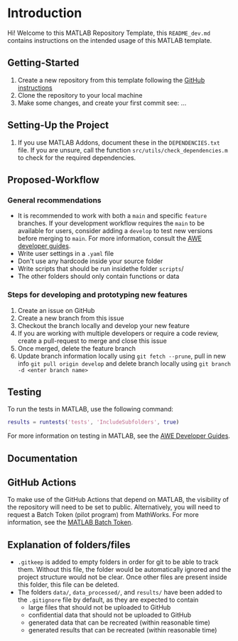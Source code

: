 # Introduction

Hi! Welcome to this MATLAB Repository Template, this `README_dev.md` contains instructions on the intended usage of this MATLAB template.

## Getting-Started
1. Create a new repository from this template following the [GitHub instructions](https://docs.github.com/en/repositories/creating-and-managing-repositories/creating-a-repository-from-a-template)
2. Clone the repository to your local machine
3. Make some changes, and create your first commit see: ...

## Setting-Up the Project
1. If you use MATLAB Addons, document these in the `DEPENDENCIES.txt` file. If you are unsure, call the function `src/utils/check_dependencies.m` to check for the required dependencies.

## Proposed-Workflow

### General recommendations
- It is recommended to work with both a `main` and specific `feature` branches. If your development workflow requires the `main` to be available for users, consider adding a `develop` to test new versions before merging to `main`. For more information, consult the [AWE developer guides](https://awegroup.github.io/developer-guide/docs/branch-management.html).
- Write user settings in a `.yaml` file
- Don't use any hardcode inside your source folder
- Write scripts that should be run insidethe folder `scripts`/
- The other folders should only contain functions or data

### Steps for developing and prototyping new features
1. Create an issue on GitHub
2. Create a new branch from this issue
3. Checkout the branch locally and develop your new feature
4. If you are working with multiple developers or require a code review, create a pull-request to merge and close this issue
5. Once merged, delete the feature branch
6. Update branch information locally using `git fetch --prune`, pull in new info `git pull origin develop` and delete branch locally using `git branch -d <enter branch name>`


## Testing

To run the tests in MATLAB, use the following command:
```matlab
results = runtests('tests', 'IncludeSubfolders', true)
```

For more information on testing in MATLAB, see the [AWE Developer Guides](https://awegroup.github.io/developer-guide/docs/testing.html#testing-in-matlab).

## Documentation


## GitHub Actions
To make use of the GitHub Actions that depend on MATLAB, the visibility of the repository will need to be set to public. Alternatively, you will need to request a Batch Token (pilot program) from MathWorks. For more information, see the [MATLAB Batch Token](https://nl.mathworks.com/support/batch-tokens.html).


## Explanation of folders/files
- `.gitkeep` is added to empty folders in order for git to be able to track them. Without this file, the folder would be automatically ignored and the project structure would not be clear. Once other files are present inside this folder, this file can be deleted.
- The folders `data/`, `data_processed/`, and `results/` have been added to the `.gitignore` file by default, as they are expected to contain 
  - large files that should not be uploaded to GitHub
  - confidential data that should not be uploaded to GitHub
  - generated data that can be recreated (within reasonable time)
  - generated results that can be recreated (within reasonable time)